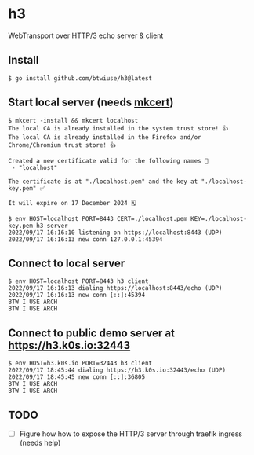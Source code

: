 # h3

WebTransport over HTTP/3 echo server & client

## Install

```
$ go install github.com/btwiuse/h3@latest
```

## Start local server (needs [mkcert](https://mkcert.dev))

```
$ mkcert -install && mkcert localhost
The local CA is already installed in the system trust store! 👍
The local CA is already installed in the Firefox and/or Chrome/Chromium trust store! 👍

Created a new certificate valid for the following names 📜
 - "localhost"

The certificate is at "./localhost.pem" and the key at "./localhost-key.pem" ✅

It will expire on 17 December 2024 🗓

$ env HOST=localhost PORT=8443 CERT=./localhost.pem KEY=./localhost-key.pem h3 server
2022/09/17 16:16:10 listening on https://localhost:8443 (UDP)
2022/09/17 16:16:13 new conn 127.0.0.1:45394
```

## Connect to local server

```
$ env HOST=localhost PORT=8443 h3 client
2022/09/17 16:16:13 dialing https://localhost:8443/echo (UDP)
2022/09/17 16:16:13 new conn [::]:45394
BTW I USE ARCH
BTW I USE ARCH
```

## Connect to public demo server at https://h3.k0s.io:32443

```
$ env HOST=h3.k0s.io PORT=32443 h3 client
2022/09/17 18:45:44 dialing https://h3.k0s.io:32443/echo (UDP)
2022/09/17 18:45:45 new conn [::]:36805
BTW I USE ARCH
BTW I USE ARCH
```

## TODO

- [ ] Figure how how to expose the HTTP/3 server through traefik ingress (needs help)
